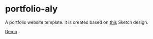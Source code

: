 # portfolio-aly
A portfolio website template. It is created based on [this](https://www.sketchappsources.com/free-source/1705-aly-website-template-sketch-freebie-resource.html) Sketch design.

[Demo](https://cdn.rawgit.com/laniywh/portfolio-aly/master/index.html)
